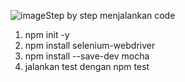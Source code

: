 ![image](https://github.com/user-attachments/assets/cb8ceba7-424d-4eff-919a-a903e6903f30)Step by step menjalankan code
1. npm init -y
2. npm install selenium-webdriver
3. npm install --save-dev mocha
4. jalankan test dengan npm test



